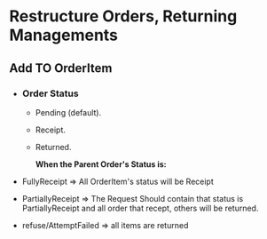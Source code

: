 # Restructure Orders, Returning Managements

## Add TO OrderItem

- ### Order Status

  - Pending (default).
  - Receipt.
  - Returned.

    **When the Parent Order's Status is:**

- FullyReceipt => All OrderItem's status will be Receipt
- PartiallyReceipt => The Request Should contain that status is PartiallyReceipt and all order that recept, others will be returned.
- refuse/AttemptFailed => all items are returned
